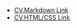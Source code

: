 * [CV.Markdown Link](https://anaxibia.github.io/rsschool-cv/cv)
* [CV.HTML/CSS Link](https://anaxibia.github.io/rsschool-cv/)